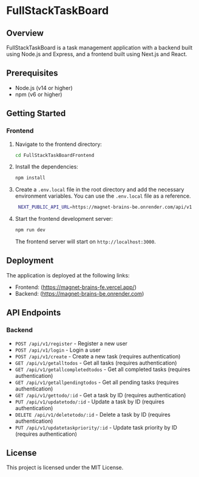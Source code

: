 # FullStackTaskBoard

## Overview

FullStackTaskBoard is a task management application with a backend built using Node.js and Express, and a frontend built using Next.js and React.

## Prerequisites

- Node.js (v14 or higher)
- npm (v6 or higher)

## Getting Started



### Frontend

1. Navigate to the frontend directory:

    ```sh
    cd FullStackTaskBoardFrontend
    ```

2. Install the dependencies:

    ```sh
    npm install
    ```

3. Create a `.env.local` file in the root directory and add the necessary environment variables. You can use the `.env.local` file as a reference.

   ```sh
    NEXT_PUBLIC_API_URL=https://magnet-brains-be.onrender.com/api/v1
    ```

5. Start the frontend development server:

    ```sh
    npm run dev
    ```

    The frontend server will start on `http://localhost:3000`.

## Deployment

The application is deployed at the following links:

- Frontend: (https://magnet-brains-fe.vercel.app/)
- Backend: (https://magnet-brains-be.onrender.com)

## API Endpoints

### Backend

- `POST /api/v1/register` - Register a new user
- `POST /api/v1/login` - Login a user
- `POST /api/v1/create` - Create a new task (requires authentication)
- `GET /api/v1/getalltodos` - Get all tasks (requires authentication)
- `GET /api/v1/getallcompletedtodos` - Get all completed tasks (requires authentication)
- `GET /api/v1/getallpendingtodos` - Get all pending tasks (requires authentication)
- `GET /api/v1/gettodo/:id` - Get a task by ID (requires authentication)
- `PUT /api/v1/updatetodo/:id` - Update a task by ID (requires authentication)
- `DELETE /api/v1/deletetodo/:id` - Delete a task by ID (requires authentication)
- `PUT /api/v1/updatetaskpriority/:id` - Update task priority by ID (requires authentication)

## License

This project is licensed under the MIT License.
